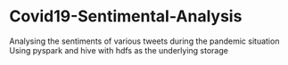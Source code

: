 # Covid19-Sentimental-Analysis
Analysing the sentiments of various tweets during the pandemic situation
Using pyspark and hive with hdfs as the underlying storage
